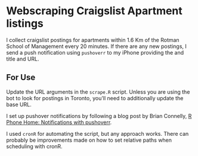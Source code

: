 # Webscraping Craigslist Apartment listings

I collect craigslist postings for apartments within 1.6 Km of the 
Rotman School of Management every 20 minutes. If there are any new 
postings, I send a push notification using `pushoverr` to my iPhone 
providing the and title and URL. 

## For Use

Update the URL arguments in the `scrape.R` script. Unless you are using the 
bot to look for postings in Toronto, you'll need to additionally update the 
base URL. 

I set up pushover notifications by following a blog post by Brian Connelly, 
[R Phone Home: Notifications with pushoverr](https://bconnelly.net/posts/r-phone-home/). 

I used `cronR` for automating the script, but any approach works. There can 
probably be improvements made on how to set relative paths when scheduling 
with cronR. 